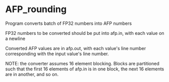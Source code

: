 # AFP_rounding

Program converts batch of FP32 numbers into AFP numbers

FP32 numbers to be converted should be put into afp.in, with each value on a newline

Converted AFP values are in afp.out, with each value's line number corresponding with the input value's line number.

NOTE: the converter assumes 16 element blocking. Blocks are partitioned such that the first 16 elements of afp.in is in one block, the next 16 elements are in another, and so on.

